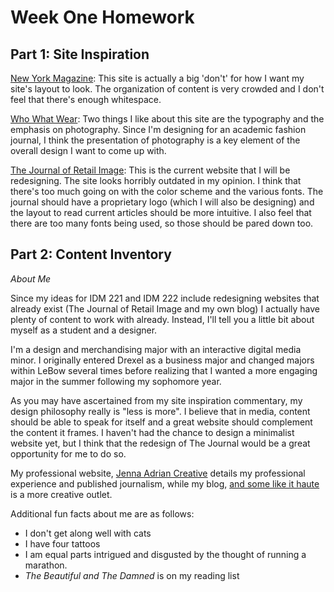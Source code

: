 # Week One Homework
## Part 1: Site Inspiration
[New York Magazine](http://nymag.com/): This site is actually a big 'don't' for how I want my site's layout to look. The organization of content is very crowded and I don't feel that there's enough whitespace.

[Who What Wear](http://www.whowhatwear.com/): Two things I like about this site are the typography and the emphasis on photography. Since I'm designing for an academic fashion journal, I think the presentation of photography is a key element of the overall design I want to come up with.

[The Journal of Retail Image](http://www.whowhatwear.com/): This is the current website that I will be redesigning. The site looks horribly outdated in my opinion. I think that there's too much going on with the color scheme and the various fonts. The journal should have a proprietary logo (which I will also be designing) and the layout to read current articles should be more intuitive. I also feel that there are too many fonts being used, so those should be pared down too.

## Part 2: Content Inventory
*About Me*

Since my ideas for IDM 221 and IDM 222 include redesigning websites that already exist (The Journal of Retail Image and my own blog) I actually have plenty of content to work with already. Instead, I'll tell you a little bit about myself as a student and a designer.

I'm a design and merchandising major with an interactive digital media minor. I originally entered Drexel as a business major and changed majors within LeBow several times before realizing that I wanted a more engaging major in the summer following my sophomore year.

As you may have ascertained from my site inspiration commentary, my design philosophy really is "less is more". I believe that in media, content should be able to speak for itself and a great website should complement the content it frames. I haven't had the chance to design a minimalist website yet, but I think that the redesign of The Journal would be a great opportunity for me to do so.

My professional website, [Jenna Adrian Creative](jennaadriancreative.com) details my professional experience and published journalism, while my blog, [and some like it haute](www.andsomelikeithaute.com) is a more creative outlet.

Additional fun facts about me are as follows:
* I don't get along well with cats
* I have four tattoos
* I am equal parts intrigued and disgusted by the thought of running a marathon.
* *The Beautiful and The Damned* is on my reading list
